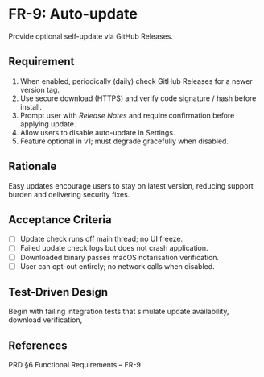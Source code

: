 # FR-9: Auto-update

Provide optional self-update via GitHub Releases.

## Requirement

1. When enabled, periodically (daily) check GitHub Releases for a newer version tag.
2. Use secure download (HTTPS) and verify code signature / hash before install.
3. Prompt user with *Release Notes* and require confirmation before applying update.
4. Allow users to disable auto-update in Settings.
5. Feature optional in v1; must degrade gracefully when disabled.

## Rationale

Easy updates encourage users to stay on latest version, reducing support burden and delivering
security fixes.

## Acceptance Criteria

- [ ] Update check runs off main thread; no UI freeze.
- [ ] Failed update check logs but does not crash application.
- [ ] Downloaded binary passes macOS notarisation verification.
- [ ] User can opt-out entirely; no network calls when disabled.

## Test-Driven Design

Begin with failing integration tests that simulate update availability, download verification,

## References

PRD §6 Functional Requirements – FR-9
